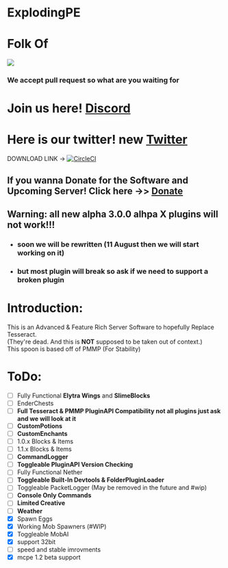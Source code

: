 # ExplodingPE
# Folk Of
<img src="https://github.com/caspervanneck/spigotpe/blob/master/spigotpe.png">

### We accept pull request so what are you waiting for

# Join us here! [Discord](https://discord.gg/PwVGfng)

# Here is our twitter! new [Twitter](https://mobile.twitter.com/Spigot_PE)
DOWNLOAD LINK -> [![CircleCI](https://circleci.com/gh/SpigotPE-Team/SpigotPE.svg?style=svg)](https://circleci.com/gh/SpigotPE-Team/SpigotPE)

## If you wanna Donate for the Software and Upcoming Server! Click here ->> [Donate]( https://www.patreon.com/bePatron?c=1072120&rid=1895525)

## Warning: all new alpha 3.0.0 alhpa X plugins will not work!!!

- ### soon we will be rewritten (11 August then we will start working on it)
- ### but most plugin will break so ask if we need to support a broken plugin

# Introduction:
This is an Advanced & Feature Rich Server Software to hopefully Replace Tesseract.  
(They're dead. And this is **NOT** supposed to be taken out of context.)  
This spoon is based off of PMMP (For Stability)  

# ToDo:
- [ ] Fully Functional **Elytra Wings** and **SlimeBlocks**
- [ ] EnderChests
- [ ] **Full Tesseract & PMMP PluginAPI Compatibility not all plugins just ask and we will look at it**
- [ ] **CustomPotions**
- [ ] **CustomEnchants**
- [ ] 1.0.x Blocks & Items
- [ ] 1.1.x Blocks & Items
- [ ] **CommandLogger**
- [ ] **Toggleable PluginAPI Version Checking**
- [ ] Fully Functional Nether
- [ ] **Toggleable Built-In Devtools & FolderPluginLoader**
- [ ] Toggleable PacketLogger (May be removed in the future and #wip)
- [ ] **Console Only Commands**
- [ ] **Limited Creative**
- [ ] **Weather**  
- [X] Spawn Eggs
- [X] Working Mob Spawners (#WIP)
- [X] Toggleable MobAI
- [X] support 32bit
- [ ]  speed and stable imrovments
- [X] mcpe 1.2 beta support

